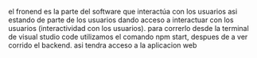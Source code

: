 el fronend es la parte del software que interactúa con los usuarios asi estando de parte de los usuarios dando acceso a interactuar con los usuarios (interactividad con los usuarios).
para correrlo desde la terminal de visual studio code utilizamos el comando npm start, despues de a ver corrido el backend. asi tendra acceso a la aplicacion web
